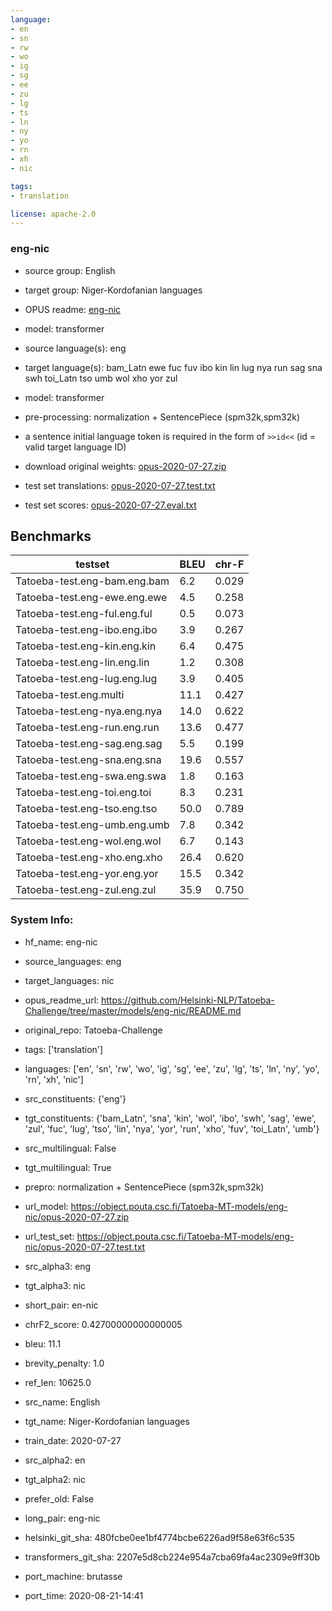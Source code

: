 ```yaml
---
language: 
- en
- sn
- rw
- wo
- ig
- sg
- ee
- zu
- lg
- ts
- ln
- ny
- yo
- rn
- xh
- nic

tags:
- translation

license: apache-2.0
---
```


### eng-nic

* source group: English 
* target group: Niger-Kordofanian languages 
*  OPUS readme: [eng-nic](https://github.com/Helsinki-NLP/Tatoeba-Challenge/tree/master/models/eng-nic/README.md)

*  model: transformer
* source language(s): eng
* target language(s): bam_Latn ewe fuc fuv ibo kin lin lug nya run sag sna swh toi_Latn tso umb wol xho yor zul
* model: transformer
* pre-processing: normalization + SentencePiece (spm32k,spm32k)
* a sentence initial language token is required in the form of `>>id<<` (id = valid target language ID)
* download original weights: [opus-2020-07-27.zip](https://object.pouta.csc.fi/Tatoeba-MT-models/eng-nic/opus-2020-07-27.zip)
* test set translations: [opus-2020-07-27.test.txt](https://object.pouta.csc.fi/Tatoeba-MT-models/eng-nic/opus-2020-07-27.test.txt)
* test set scores: [opus-2020-07-27.eval.txt](https://object.pouta.csc.fi/Tatoeba-MT-models/eng-nic/opus-2020-07-27.eval.txt)

## Benchmarks

| testset               | BLEU  | chr-F |
|-----------------------|-------|-------|
| Tatoeba-test.eng-bam.eng.bam 	| 6.2 	| 0.029 |
| Tatoeba-test.eng-ewe.eng.ewe 	| 4.5 	| 0.258 |
| Tatoeba-test.eng-ful.eng.ful 	| 0.5 	| 0.073 |
| Tatoeba-test.eng-ibo.eng.ibo 	| 3.9 	| 0.267 |
| Tatoeba-test.eng-kin.eng.kin 	| 6.4 	| 0.475 |
| Tatoeba-test.eng-lin.eng.lin 	| 1.2 	| 0.308 |
| Tatoeba-test.eng-lug.eng.lug 	| 3.9 	| 0.405 |
| Tatoeba-test.eng.multi 	| 11.1 	| 0.427 |
| Tatoeba-test.eng-nya.eng.nya 	| 14.0 	| 0.622 |
| Tatoeba-test.eng-run.eng.run 	| 13.6 	| 0.477 |
| Tatoeba-test.eng-sag.eng.sag 	| 5.5 	| 0.199 |
| Tatoeba-test.eng-sna.eng.sna 	| 19.6 	| 0.557 |
| Tatoeba-test.eng-swa.eng.swa 	| 1.8 	| 0.163 |
| Tatoeba-test.eng-toi.eng.toi 	| 8.3 	| 0.231 |
| Tatoeba-test.eng-tso.eng.tso 	| 50.0 	| 0.789 |
| Tatoeba-test.eng-umb.eng.umb 	| 7.8 	| 0.342 |
| Tatoeba-test.eng-wol.eng.wol 	| 6.7 	| 0.143 |
| Tatoeba-test.eng-xho.eng.xho 	| 26.4 	| 0.620 |
| Tatoeba-test.eng-yor.eng.yor 	| 15.5 	| 0.342 |
| Tatoeba-test.eng-zul.eng.zul 	| 35.9 	| 0.750 |


### System Info: 
- hf_name: eng-nic

- source_languages: eng

- target_languages: nic

- opus_readme_url: https://github.com/Helsinki-NLP/Tatoeba-Challenge/tree/master/models/eng-nic/README.md

- original_repo: Tatoeba-Challenge

- tags: ['translation']

- languages: ['en', 'sn', 'rw', 'wo', 'ig', 'sg', 'ee', 'zu', 'lg', 'ts', 'ln', 'ny', 'yo', 'rn', 'xh', 'nic']

- src_constituents: {'eng'}

- tgt_constituents: {'bam_Latn', 'sna', 'kin', 'wol', 'ibo', 'swh', 'sag', 'ewe', 'zul', 'fuc', 'lug', 'tso', 'lin', 'nya', 'yor', 'run', 'xho', 'fuv', 'toi_Latn', 'umb'}

- src_multilingual: False

- tgt_multilingual: True

- prepro:  normalization + SentencePiece (spm32k,spm32k)

- url_model: https://object.pouta.csc.fi/Tatoeba-MT-models/eng-nic/opus-2020-07-27.zip

- url_test_set: https://object.pouta.csc.fi/Tatoeba-MT-models/eng-nic/opus-2020-07-27.test.txt

- src_alpha3: eng

- tgt_alpha3: nic

- short_pair: en-nic

- chrF2_score: 0.42700000000000005

- bleu: 11.1

- brevity_penalty: 1.0

- ref_len: 10625.0

- src_name: English

- tgt_name: Niger-Kordofanian languages

- train_date: 2020-07-27

- src_alpha2: en

- tgt_alpha2: nic

- prefer_old: False

- long_pair: eng-nic

- helsinki_git_sha: 480fcbe0ee1bf4774bcbe6226ad9f58e63f6c535

- transformers_git_sha: 2207e5d8cb224e954a7cba69fa4ac2309e9ff30b

- port_machine: brutasse

- port_time: 2020-08-21-14:41